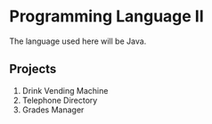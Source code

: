 # Programming Language II
The language used here will be Java.

## Projects
1. Drink Vending Machine
2. Telephone Directory
3. Grades Manager
